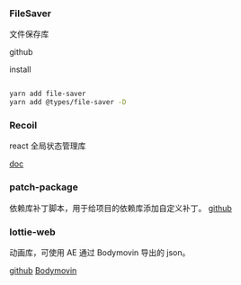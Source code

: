 ### FileSaver

文件保存库

<a herf="https://github.com/eligrey/FileSaver.js">github</a>

install

```sh

yarn add file-saver
yarn add @types/file-saver -D
```

### Recoil

react 全局状态管理库

<a href="https://recoiljs.org/docs/introduction/getting-started/">doc</a>

### patch-package

依赖库补丁脚本，用于给项目的依赖库添加自定义补丁。
<a href="https://github.com/ds300/patch-package/">github</a>

### lottie-web

动画库，可使用 AE 通过 Bodymovin 导出的 json。

<a href="https://github.com/airbnb/lottie">github</a>
<a href="https://exchange.adobe.com/creativecloud.details.12557.bodymovin.html">Bodymovin</a>
